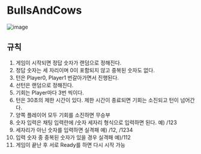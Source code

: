 # BullsAndCows
 ![image](https://github.com/user-attachments/assets/86692a65-4fb3-4202-b16f-5205eaa51cd8)

## 규칙
1. 게임이 시작되면 정답 숫자가 랜덤으로 정해진다.
2. 정답 숫자는 세 자리이며 0이 포함되지 않고 중복된 숫자도 없다.
3. 턴은 Player0, Player1 번갈아가면서 진행된다.
4. 선턴은 랜덤으로 정해진다.
5. 기회는 Player마다 3번 씩이다.
6. 턴은 30초의 제한 시간이 있다. 제한 시간이 종료되면 기회는 소진되고 턴이 넘어간다.
7. 양쪽 플레이어 모두 기회를 소진하면 무승부
8. 숫자 입력은 채팅 입력란에 /숫자 세자리 형식으로 입력하면 된다. 예) /123
9. 세자리가 아닌 숫자를 입력하면 실격패 예) /12, /1234
10. 입력 숫자 중 중복된 숫자가 있을 경우 실격패 예)/112
11. 게임이 끝난 후 서로 Ready를 하면 다시 시작 가능


